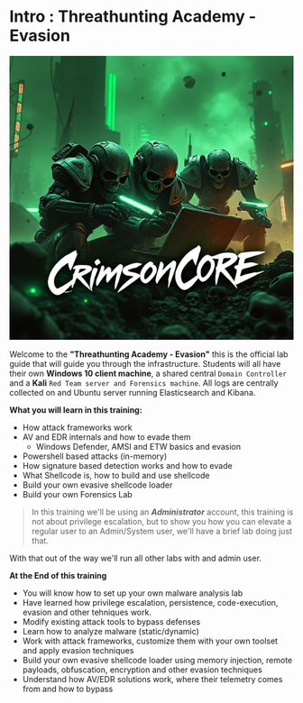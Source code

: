 # Intro : Threathunting Academy - Evasion
![image](./images/cr_hackers.jpg)

Welcome to the **"Threathunting Academy - Evasion"**  this is the official lab guide that will guide you through the infrastructure. Students will all have their own **Windows 10 client machine**, a shared central `Domain Controller` and a **Kali** `Red Team server and Forensics machine`. All logs are centrally collected on and Ubuntu server running Elasticsearch and Kibana.

**What you will learn in this training:**

- How attack frameworks work
- AV and EDR internals and how to evade them
  - Windows Defender, AMSI and ETW basics and evasion
- Powershell based attacks (in-memory) 
- How signature based detection works and how to evade
- What Shellcode is, how to build and use shellcode
- Build your own evasive shellcode loader
- Build your own Forensics Lab

> In this training we'll be using an ***Administrator*** account, this training is not about privilege escalation, but to show you how you can elevate a regular user to an Admin/System user, we'll have a brief lab doing just that.

With that out of the way we'll run all other labs with and admin user.

**At the End of this training**
- You will know how to set up your own malware analysis lab
- Have learned how privilege escalation, persistence, code-execution, evasion and other tehniques work.
- Modify existing attack tools to bypass defenses
- Learn how to analyze malware (static/dynamic)
- Work with attack frameworks, customize them with your own toolset and apply evasion techniques
- Build your own evasive shellcode loader using memory injection, remote payloads, obfuscation, encryption and other evasion techniques
- Understand how AV/EDR solutions work, where their telemetry comes from and how to bypass